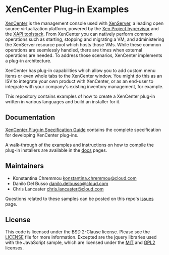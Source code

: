 # XenCenter Plug-in Examples

[XenCenter](https://github.com/xenserver/xenadmin)
is the management console used with [XenServer](https://www.xenserver.com/),
a leading open source virtualization platform, powered by the
[Xen Project hypervisor](http://xenproject.org/developers/teams/hypervisor.html)
and the [XAPI toolstack](http://xenproject.org/developers/teams/xapi.html).
From XenCenter you can natively perform common operations such as starting,
stopping and migrating a VM, and administering the XenServer resource pool
which hosts those VMs. While these common operations are seemlessly handled,
there are times when external operations are needed. To address those
scenarios, XenCenter implements a plug-in architecture.

XenCenter has plug-in capabilities which allow you to add custom menu items or
even whole tabs to the XenCenter window. You might do this as an ISV to integrate
your own product with XenCenter, or as an end-user to integrate with your
company's existing inventory management, for example.

This repository contains examples of how to create a XenCenter plug-in written
in various languages and build an installer for it.

## Documentation

[XenCenter Plug-in Specification Guide](https://docs.xenserver.com/en-us/xenserver/8/developer/xencenter-plugin-specification)
contains the complete specification for developing XenCenter plug-ins.

A walk-through of the examples and instructions on how to compile the plug-in
installers are available in the [docs](docs/README.md) pages.

## Maintainers

* Konstantina Chremmou <konstantina.chremmou@cloud.com>
* Danilo Del Busso <danilo.delbusso@cloud.com>
* Chris Lancaster <chris.lancaster@cloud.com>

Questions related to these samples can be posted on this repo's
[issues](https://github.com/xenserver/xencenter-samples/issues) page.

## License

This code is licensed under the BSD 2-Clause license. Please see the
[LICENSE](LICENSE) file for more information. Excepted are the jquery libraries
used with the JavaScript sample, which are licensed under the [MIT][1] and
[GPL2][2] licenses.

[1]: https://opensource.org/licenses/MIT
[2]: http://www.gnu.org/licenses/old-licenses/gpl-2.0.html
